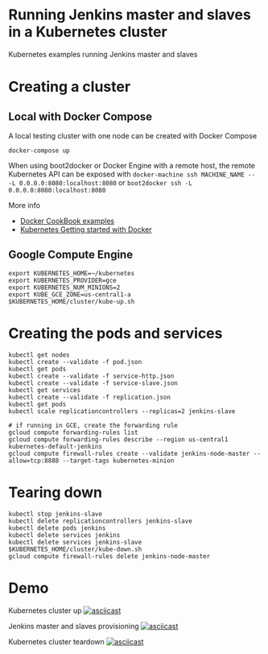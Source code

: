 Running Jenkins master and slaves in a Kubernetes cluster
=========================================================

Kubernetes examples running Jenkins master and slaves

Creating a cluster
==================

Local with Docker Compose
-------------------------

A local testing cluster with one node can be created with Docker Compose

```
docker-compose up
```

When using boot2docker or Docker Engine with a remote host, the remote Kubernetes API can be exposed
with `docker-machine ssh MACHINE_NAME -- -L 0.0.0.0:8080:localhost:8080` or `boot2docker ssh -L 0.0.0.0:8080:localhost:8080`

More info

* [Docker CookBook examples](https://github.com/how2dock/docbook/tree/master/ch05/docker)
* [Kubernetes Getting started with Docker](https://github.com/GoogleCloudPlatform/kubernetes/blob/master/docs/getting-started-guides/docker.md)

Google Compute Engine
---------------------

```
export KUBERNETES_HOME=~/kubernetes
export KUBERNETES_PROVIDER=gce
export KUBERNETES_NUM_MINIONS=2
export KUBE_GCE_ZONE=us-central1-a
$KUBERNETES_HOME/cluster/kube-up.sh
```

Creating the pods and services
==============================

```
kubectl get nodes
kubectl create --validate -f pod.json
kubectl get pods
kubectl create --validate -f service-http.json
kubectl create --validate -f service-slave.json
kubectl get services
kubectl create --validate -f replication.json
kubectl get pods
kubectl scale replicationcontrollers --replicas=2 jenkins-slave

# if running in GCE, create the forwarding rule
gcloud compute forwarding-rules list
gcloud compute forwarding-rules describe --region us-central1 kubernetes-default-jenkins
gcloud compute firewall-rules create --validate jenkins-node-master --allow=tcp:8888 --target-tags kubernetes-minion

```

Tearing down
============

```
kubectl stop jenkins-slave
kubectl delete replicationcontrollers jenkins-slave
kubectl delete pods jenkins
kubectl delete services jenkins
kubectl delete services jenkins-slave
$KUBERNETES_HOME/cluster/kube-down.sh
gcloud compute firewall-rules delete jenkins-node-master
```

Demo
====

Kubernetes cluster up
[![asciicast](https://asciinema.org/a/18161.png)](https://asciinema.org/a/18161)

Jenkins master and slaves provisioning
[![asciicast](https://asciinema.org/a/18162.png)](https://asciinema.org/a/18162)

Kubernetes cluster teardown
[![asciicast](https://asciinema.org/a/18163.png)](https://asciinema.org/a/18163)
